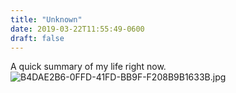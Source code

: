 ```yaml
---
title: "Unknown"
date: 2019-03-22T11:55:49-0600
draft: false
---
```


A quick summary of my life right now. ![B4DAE2B6-0FFD-41FD-BB9F-F208B9B1633B.jpg](http://ianwhitney.micro.blog/uploads/2019/6c311341f8.jpg)
